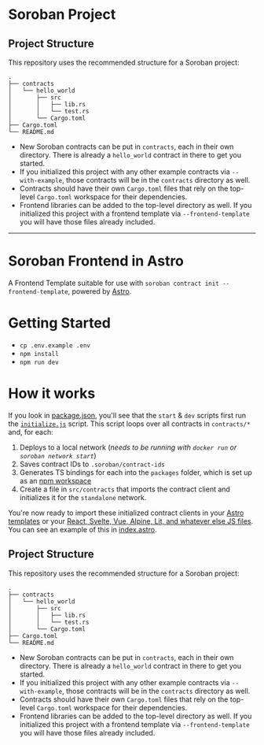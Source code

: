 # Soroban Project

## Project Structure

This repository uses the recommended structure for a Soroban project:

```text
.
├── contracts
│   └── hello_world
│       ├── src
│       │   ├── lib.rs
│       │   └── test.rs
│       └── Cargo.toml
├── Cargo.toml
└── README.md
```

-    New Soroban contracts can be put in `contracts`, each in their own directory. There is already a `hello_world` contract in there to get you started.
-    If you initialized this project with any other example contracts via `--with-example`, those contracts will be in the `contracts` directory as well.
-    Contracts should have their own `Cargo.toml` files that rely on the top-level `Cargo.toml` workspace for their dependencies.
-    Frontend libraries can be added to the top-level directory as well. If you initialized this project with a frontend template via `--frontend-template` you will have those files already included.

---

<!-- The following is the Frontend Template's README.md -->

# Soroban Frontend in Astro

A Frontend Template suitable for use with `soroban contract init --frontend-template`, powered by [Astro](https://astro.build/).

# Getting Started

-    `cp .env.example .env`
-    `npm install`
-    `npm run dev`

# How it works

If you look in [package.json](./package.json), you'll see that the `start` & `dev` scripts first run the [`initialize.js`](./initialize.js) script. This script loops over all contracts in `contracts/*` and, for each:

1. Deploys to a local network (_needs to be running with `docker run` or `soroban network start`_)
2. Saves contract IDs to `.soroban/contract-ids`
3. Generates TS bindings for each into the `packages` folder, which is set up as an [npm workspace](https://docs.npmjs.com/cli/v10/configuring-npm/package-json#workspaces)
4. Create a file in `src/contracts` that imports the contract client and initializes it for the `standalone` network.

You're now ready to import these initialized contract clients in your [Astro templates](https://docs.astro.build/en/core-concepts/astro-syntax/) or your [React, Svelte, Vue, Alpine, Lit, and whatever else JS files](https://docs.astro.build/en/core-concepts/framework-components/#official-ui-framework-integrations). You can see an example of this in [index.astro](./src/pages/index.astro).

## Project Structure

This repository uses the recommended structure for a Soroban project:

```text
.
├── contracts
│   └── hello_world
│       ├── src
│       │   ├── lib.rs
│       │   └── test.rs
│       └── Cargo.toml
├── Cargo.toml
└── README.md
```

-    New Soroban contracts can be put in `contracts`, each in their own directory. There is already a `hello_world` contract in there to get you started.
-    If you initialized this project with any other example contracts via `--with-example`, those contracts will be in the `contracts` directory as well.
-    Contracts should have their own `Cargo.toml` files that rely on the top-level `Cargo.toml` workspace for their dependencies.
-    Frontend libraries can be added to the top-level directory as well. If you initialized this project with a frontend template via `--frontend-template` you will have those files already included.
